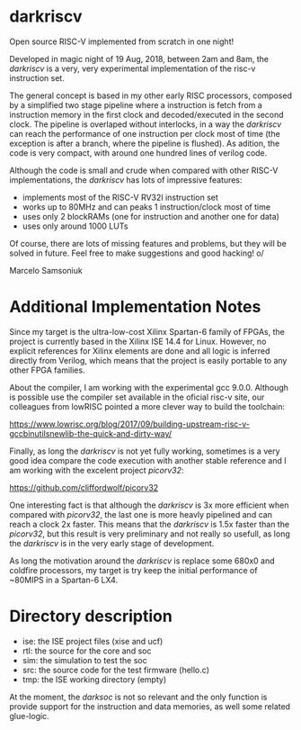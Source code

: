 # darkriscv
Open source RISC-V implemented from scratch in one night!

Developed in magic night of 19 Aug, 2018, between 2am and 8am, the *darkriscv* 
is a very, very experimental implementation of the risc-v instruction set. 

The general concept is based in my other early RISC processors, composed by a 
simplified two stage pipeline where a instruction is fetch from a instruction memory
in the first clock and decoded/executed in the second clock. The pipeline is
overlaped without interlocks, in a way the *darkriscv* can reach the performance of one 
instruction per clock most of time (the exception is after a branch, where
the pipeline is flushed). As adition, the code is very compact, with around one 
hundred lines of verilog code.

Although the code is small and crude when compared with other RISC-V implementations, 
the *darkriscv* has lots of impressive features:

- implements most of the RISC-V RV32I instruction set
- works up to 80MHz and can peaks 1 instruction/clock most of time
- uses only 2 blockRAMs (one for instruction and another one for data)
- uses only around 1000 LUTs

Of course, there are lots of missing features and problems, but they will be 
solved in future. Feel free to make suggestions and good hacking! o/

Marcelo Samsoniuk

# Additional Implementation Notes

Since my target is the ultra-low-cost Xilinx Spartan-6 family of FPGAs, the project 
is currently based in the Xilinx ISE 14.4 for Linux. However, no explicit references for 
Xilinx elements are done and all logic is inferred directly from Verilog, which means
that the project is easily portable to any other FPGA families.

About the compiler, I am working with the experimental gcc 9.0.0. Although
is possible use the compiler set available in the oficial risc-v site, our
colleagues from lowRISC pointed a more clever way to build the toolchain:

https://www.lowrisc.org/blog/2017/09/building-upstream-risc-v-gccbinutilsnewlib-the-quick-and-dirty-way/

Finally, as long the *darkriscv* is not yet fully working, sometimes is a
very good idea compare the code execution with another stable reference and
I am working with the excelent project *picorv32*:

https://github.com/cliffordwolf/picorv32

One interesting fact is that although the *darkriscv* is 3x more efficient when compared
with *picorv32*, the last one is more heavly pipelined and can reach a clock
2x faster. This means that the *darkriscv* is 1.5x faster than the
*picorv32*, but this result is very preliminary and not really so usefull, as long the 
*darkriscv* is in the very early stage of development. 

As long the motivation around the *darkriscv* is replace some 680x0 and coldfire 
processors, my target is try keep the initial performance of ~80MIPS in a Spartan-6 LX4.

# Directory description

- ise: the ISE project files (xise and ucf)
- rtl: the source for the core and soc
- sim: the simulation to test the soc
- src: the source code for the test firmware (hello.c)
- tmp: the ISE working directory (empty)

At the moment, the *darksoc* is not so relevant and the only function is
provide support for the instruction and data memories, as well some related
glue-logic.
